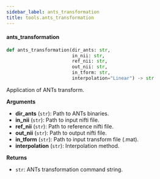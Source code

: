 ```yaml
---
sidebar_label: ants_transformation
title: tools.ants_transformation
---
```


#### ants\_transformation

```python
def ants_transformation(dir_ants: str,
                        in_nii: str,
                        ref_nii: str,
                        out_nii: str,
                        in_tform: str,
                        interpolation="Linear") -> str
```

Application of ANTs transform.

**Arguments**

* **dir_ants** (`str`): Path to ANTs binaries.
* **in_nii** (`str`): Path to input nifti file.
* **ref_nii** (`str`): Path to reference nifti file.
* **out_nii** (`str`): Path to output nifti file.
* **in_tform** (`str`): Path to input transform file (.mat).
* **interpolation** (`str`): Interpolation method.

**Returns**

* `str`: ANTs transformation command string.

